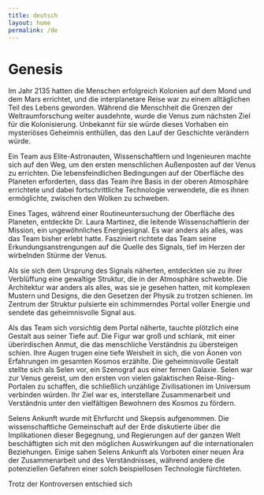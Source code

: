 ```yaml
---
title: deutsch
layout: home
permalink: /de
---
```


# Genesis
Im Jahr 2135 hatten die Menschen erfolgreich Kolonien auf dem Mond und dem Mars errichtet, und die interplanetare Reise war zu einem alltäglichen Teil des Lebens geworden. Während die Menschheit die Grenzen der Weltraumforschung weiter ausdehnte, wurde die Venus zum nächsten Ziel für die Kolonisierung. Unbekannt für sie würde dieses Vorhaben ein mysteriöses Geheimnis enthüllen, das den Lauf der Geschichte verändern würde.

Ein Team aus Elite-Astronauten, Wissenschaftlern und Ingenieuren machte sich auf den Weg, um den ersten menschlichen Außenposten auf der Venus zu errichten. Die lebensfeindlichen Bedingungen auf der Oberfläche des Planeten erforderten, dass das Team ihre Basis in der oberen Atmosphäre errichtete und dabei fortschrittliche Technologie verwendete, die es ihnen ermöglichte, zwischen den Wolken zu schweben.

Eines Tages, während einer Routineuntersuchung der Oberfläche des Planeten, entdeckte Dr. Laura Martinez, die leitende Wissenschaftlerin der Mission, ein ungewöhnliches Energiesignal. Es war anders als alles, was das Team bisher erlebt hatte. Fasziniert richtete das Team seine Erkundungsanstrengungen auf die Quelle des Signals, tief im Herzen der wirbelnden Stürme der Venus.

Als sie sich dem Ursprung des Signals näherten, entdeckten sie zu ihrer Verblüffung eine gewaltige Struktur, die in der Atmosphäre schwebte. Die Architektur war anders als alles, was sie je gesehen hatten, mit komplexen Mustern und Designs, die den Gesetzen der Physik zu trotzen schienen. Im Zentrum der Struktur pulsierte ein schimmerndes Portal voller Energie und sendete das geheimnisvolle Signal aus.

Als das Team sich vorsichtig dem Portal näherte, tauchte plötzlich eine Gestalt aus seiner Tiefe auf. Die Figur war groß und schlank, mit einer überirdischen Anmut, die das menschliche Verständnis zu übersteigen schien. Ihre Augen trugen eine tiefe Weisheit in sich, die von Äonen von Erfahrungen im gesamten Kosmos erzählte.
Die geheimnisvolle Gestalt stellte sich als Selen vor, ein Szenograf aus einer fernen Galaxie. Selen war zur Venus gereist, um den ersten von vielen galaktischen Reise-Ring-Portalen zu schaffen, die schließlich unzählige Zivilisationen im Universum verbinden würden. Ihr Ziel war es, interstellare Zusammenarbeit und Verständnis unter den vielfältigen Bewohnern des Kosmos zu fördern.

Selens Ankunft wurde mit Ehrfurcht und Skepsis aufgenommen. Die wissenschaftliche Gemeinschaft auf der Erde diskutierte über die Implikationen dieser Begegnung, und Regierungen auf der ganzen Welt beschäftigten sich mit den möglichen Auswirkungen auf die internationalen Beziehungen. Einige sahen Selens Ankunft als Vorboten einer neuen Ära der Zusammenarbeit und des Verständnisses, während andere die potenziellen Gefahren einer solch beispiellosen Technologie fürchteten.

Trotz der Kontroversen entschied sich
